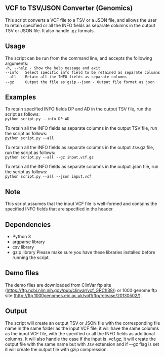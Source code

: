 ## VCF to TSV/JSON Converter (Genomics)

This script converts a VCF file to a TSV or a JSON file, and allows the user to retain specified or all the INFO fields as separate columns in the output TSV or JSON file. It also handle .gz formats.

## Usage
The script can be run from the command line, and accepts the following arguments:  
`-h, --help - Show the help message and exit`  
`--info   Select specific info field to be retained as separate columns`  
`--all    Retain all the INFO fields as separate columns`  
`--gz     Output the file as gzip`
`--json - Output file format as json`

## Examples

To retain specified INFO fields DP and AD in the output TSV file, run the script as follows:  
`python script.py --info DP AD`

To retain all the INFO fields as separate columns in the output TSV file, run the script as follows:  
`python script.py --all`

To retain all the INFO fields as separate columns in the output .tsv.gz file, run the script as follows:  
`python script.py --all --gz input.vcf.gz`

To retain all the INFO fields as separate columns in the output .json file, run the script as follows:  
`python script.py --all --json input.vcf`

## Note
This script assumes that the input VCF file is well-formed and contains the specified INFO fields that are specified in the header.

## Dependencies
* Python 3
* argparse library
* csv library
* gzip library
Please make sure you have these libraries installed before running the script.

## Demo files
The demo files are downloaded from ClinVar ftp site (https://ftp.ncbi.nlm.nih.gov/pub/clinvar/vcf_GRCh38/) or 1000 genome ftp site (http://ftp.1000genomes.ebi.ac.uk/vol1/ftp/release/20130502/). 

## Output
The script will create an output TSV or JSON file with the corresponding file name in the same folder as the input VCF file, it will have the same columns as the input VCF file, with the specified or all the INFO fields as additional columns.  It will also handle the case if the input is .vcf.gz, it will create the output file with the same name but with .tsv extension and if --gz flag is set it will create the output file with gzip compression.
